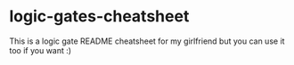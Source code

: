 # logic-gates-cheatsheet
This is a logic gate README cheatsheet for my girlfriend but you can use it too if you want :)
